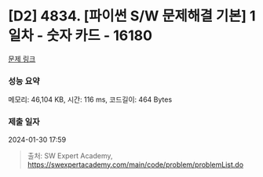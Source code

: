 # [D2] 4834. [파이썬 S/W 문제해결 기본] 1일차 - 숫자 카드 - 16180 

[문제 링크](https://swexpertacademy.com/main/code/problem/problemDetail.do?contestProbId=AYYPdof62mIDFARc) 

### 성능 요약

메모리: 46,104 KB, 시간: 116 ms, 코드길이: 464 Bytes

### 제출 일자

2024-01-30 17:59



> 출처: SW Expert Academy, https://swexpertacademy.com/main/code/problem/problemList.do